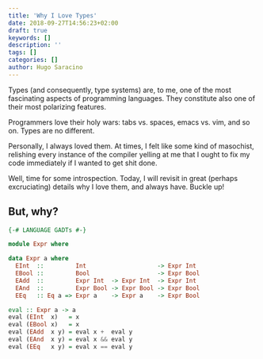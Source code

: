 ```yaml
---
title: 'Why I Love Types'
date: 2018-09-27T14:56:23+02:00
draft: true
keywords: []
description: ''
tags: []
categories: []
author: Hugo Saracino
---
```


Types (and consequently, type systems) are, to me, one of the most fascinating aspects of programming languages.
They constitute also one of their most polarizing features.

Programmers love their holy wars: tabs vs. spaces, emacs vs. vim, and so on. Types are no different.

Personally, I always loved them. At times, I felt like some kind of masochist, relishing every instance of the compiler yelling at me that I ought to fix my code immediately if I wanted to get shit done.

Well, time for some introspection. Today, I will revisit in great (perhaps excruciating) details why I love them, and always have. Buckle up!

<!--more-->

## But, why?

```haskell
{-# LANGUAGE GADTs #-}

module Expr where

data Expr a where
  EInt  ::         Int                    -> Expr Int
  EBool ::         Bool                   -> Expr Bool
  EAdd  ::         Expr Int  -> Expr Int  -> Expr Int
  EAnd  ::         Expr Bool -> Expr Bool -> Expr Bool
  EEq   :: Eq a => Expr a    -> Expr a    -> Expr Bool

eval :: Expr a -> a
eval (EInt  x)   = x
eval (EBool x)   = x
eval (EAdd  x y) = eval x +  eval y
eval (EAnd  x y) = eval x && eval y
eval (EEq   x y) = eval x == eval y
```

